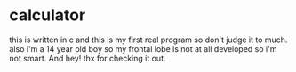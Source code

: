# calculator
this is written in c and this is my first real program so don't judge it to much. also i'm a 14 year old boy so my frontal lobe is not at all developed so i'm not smart.
And hey! thx for checking it out.
